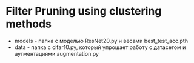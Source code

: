 # Filter Pruning using clustering methods

* models - папка с моделью ResNet20.py и весами best_test_acc.pth
* data - папка с cifar10.py, который упрощает работу с датасетом и аугментациями augmentation.py
